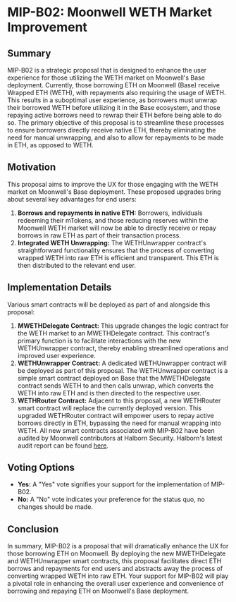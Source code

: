 # MIP-B02: Moonwell WETH Market Improvement

## Summary

MIP-B02 is a strategic proposal that is designed to enhance the user experience for those utilizing the WETH market on
Moonwell's Base deployment. Currently, those borrowing ETH on Moonwell (Base) receive Wrapped ETH (WETH), with
repayments also requiring the usage of WETH. This results in a suboptimal user experience, as borrowers must unwrap
their borrowed WETH before utilizing it in the Base ecosystem, and those repaying active borrows need to rewrap their
ETH before being able to do so. The primary objective of this proposal is to streamline these processes to ensure
borrowers directly receive native ETH, thereby eliminating the need for manual unwrapping, and also to allow for
repayments to be made in ETH, as opposed to WETH.

## Motivation

This proposal aims to improve the UX for those engaging with the WETH market on Moonwell's Base deployment. These
proposed upgrades bring about several key advantages for end users:

1. **Borrows and repayments in native ETH:** Borrowers, individuals redeeming their mTokens, and those reducing reserves
   within the Moonwell WETH market will now be able to directly receive or repay borrows in raw ETH as part of their
   transaction process.
2. **Integrated WETH Unwrapping:** The WETHUnwrapper contract's straightforward functionality ensures that the process
   of converting wrapped WETH into raw ETH is efficient and transparent. This ETH is then distributed to the relevant
   end user.

## Implementation Details

Various smart contracts will be deployed as part of and alongside this proposal:

1. **MWETHDelegate Contract:** This upgrade changes the logic contract for the WETH market to an MWETHDelegate contract.
   This contract's primary function is to facilitate interactions with the new WETHUnwrapper contract, thereby enabling
   streamlined operations and improved user experience.
2. **WETHUnwrapper Contract:** A dedicated WETHUnwrapper contract will be deployed as part of this proposal. The
   WETHUnwrapper contract is a simple smart contract deployed on Base that the MWETHDelegate contract sends WETH to and
   then calls unwrap, which converts the WETH into raw ETH and is then directed to the respective user.
3. **WETHRouter Contract:** Adjacent to this proposal, a new WETHRouter smart contract will replace the currently
   deployed version. This upgraded WETHRouter contract will empower users to repay active borrows directly in ETH,
   bypassing the need for manual wrapping into WETH. All new smart contracts associated with MIP-B02 have been audited
   by Moonwell contributors at Halborn Security. Halborn's latest audit report can be found
   [here](https://docs.moonwell.fi/moonwell/protocol-information/audits).

## Voting Options

-   **Yes:** A "Yes" vote signifies your support for the implementation of MIP-B02.
-   **No:** A "No" vote indicates your preference for the status quo, no changes should be made.

## Conclusion

In summary, MIP-B02 is a proposal that will dramatically enhance the UX for those borrowing ETH on Moonwell. By
deploying the new MWETHDelegate and WETHUnwrapper smart contracts, this proposal facilitates direct ETH borrows and
repayments for end users and abstracts away the process of converting wrapped WETH into raw ETH. Your support for
MIP-B02 will play a pivotal role in enhancing the overall user experience and convenience of borrowing and repaying ETH
on Moonwell's Base deployment.

